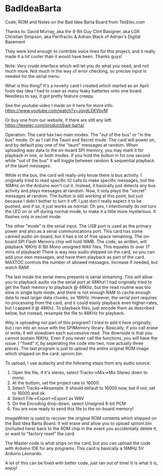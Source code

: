 # BadIdeaBarta
Code, ROM and Notes on the Bad Idea Barta Board from TexElec.com

Thanks to: David Murray, aka the 8-Bit Guy
           Clint Basigner, aka LGR
           Christian Simpson, aka Perifractic
           & Adrian Black of Adrian's Digital Basement

They were kind enough to contribte voice lines for this project, and it really made it a lot cooler than it would
have been.  Thanks guys!              

Note:
Very crude interface which will let you do what you need, and not much more.  Not much in the
way of error checking, so precise input is needed for the serial menu.
 
What is this thing?  It's a novelty card I created which started as an April fools day idea I had to cram as many 
leaky batteries onto one board.  Needless to say, it got pretty feature creepy.

See the youtube video I made on it here for more info: https://www.youtube.com/watch?v=JqvdLEKVbyM

Or buy one from our website, if there are still any left: https://texelec.com/product/bad-barta/

Operation:
The card has two main modes.  The "out of the bus" or "in the bus" mode.  Or as I call the Taunt and Secret mode.
The card will power on, and by default play one of the "taunt" messages at random.  When uploading wav data to the
on-board SPI memory, you may mark it for playback in one, or both modes.  If you hold the button in for one second 
while "out of the bus" it will toggle between random & sequential playback of the taunt messages.  

While in the bus, the card will really only know there is bus activity.  I originally tried to read specific IO calls
to make specific messages, but the 16MHz on the Arduino won't cut it.  Instead, it basically just detects any bus activity
and plays messages at random.  Now, it only plays the "secret" messages at random.  The button is still working at this 
point, but just because I didn't bother to turn it off.  I just don't really expect it to be pushed, and if so, it 
just works as normal.  Oh yes, I intentionally do not turn the LED on or off during normal mode, to make it a little more
mysterious.  It flashes only in secret mode.

The other "mode" is the serial input.  The USB port is used as the primary power and also as a serial communications port.
This card has some canned audio on-board, but it has a lot of free space remaining.  The on-board SPI Flash Memory chip 
will hold 16MB.  The code, as written, will playback 16KHz 8-Bit Mono unsigned WAV files. This equates to over 17 mins 
of playback!  There is way less audio shipped on the card, so you can add your own messages, and have them playback as part
of the card.  MAXTOC controls the number of allowed messages.  Increase if needed, but watch RAM!

The last mode the serial menu presents is serial streaming.  This will allow you to playback audio via the serial port
at 48Khz!  I had originally tried to get the flash memory to playback @ 48Khz, but the read routine was too slow in 
single byte mode, and there is not enough RAM to cache enough data to read larger data chunks, so 16KHz.  However, the 
serial port requires no processing from the card, and it could easily playback even higher-rates, but I capped it @ 48Khz.
To playback files, just encode them as described below, but instead, resample the file to 48KHz for playback.

Why is uploading not part of this program?  I tried to add it here originally, but I ran into an issue with the 
SPIMemory library.  Basically, if you call erase or write, it will slowdown each successive read.  The downside
is that you cannot sustain 16KHz.  Even if you never call the functions, you will have the issue.  I "fixed" it, by
seperating the code into two, now actually three pieces.  The last program is just to upload the entire original ROM
image which shipped on the card: spirom.bin.

To upload, I use audacity and the following steps from any audio source:
1. Open the file, if it's stereo, select Tracks->Mix->Mix Stereo down to mono.
2. At the bottom, set the project rate to 16000.
3. Select Tracks->Resample.  It should default to 16000 now, but if not, set to 16000 and ok.
4. Select File->Export->Export as WAV
5. On the Encoding drop-down, select Unsigned 8-bit PCM
6. You are now ready to send this file to the on-board memory!

ImageWriter is used to recover the original ROM contents which shipped on the Bad Idea Barta Board.  It will erase
and allow you to upload spirom.bin (included here) back to the ROM chip in the event you accidentally delete it, or want 
to "factory reset" the card.

The Master code is what ships on the card, but you can upload the code with Arduino IDE for any programs.  This card is 
basically a 16MHz 5V Arduino Leonardo. 

A lot of this can be fixed with better code, just ran out of time! It is what it is, enjoy!
